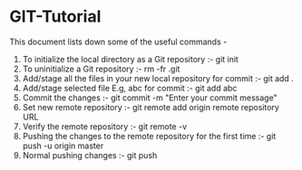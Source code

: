 # GIT-Tutorial

This document lists down some of the useful commands - 

1. To initialize the local directory as a Git repository :- git init
2. To uninitialize a Git repository :- rm -fr .git
3. Add/stage all the files in your new local repository for commit :- git add .
4. Add/stage selected file E.g, abc for commit :- git add abc
5. Commit the changes :- git commit -m "Enter your commit message"
6. Set new remote repository :- git remote add origin remote repository URL
7. Verify the remote repository :- git remote -v
8. Pushing the changes to the remote repository for the first time :- git push -u origin master
9. Normal pushing changes :- git push
